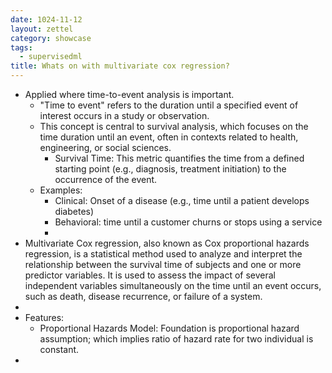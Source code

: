 ```yaml
---
date: 1024-11-12
layout: zettel
category: showcase
tags:
  - supervisedml
title: Whats on with multivariate cox regression?
---
```

- Applied where time-to-event analysis is important.
	- "Time to event" refers to the duration until a specified event of interest occurs in a study or observation. 
	- This concept is central to survival analysis, which focuses on the time duration until an event, often in contexts related to health, engineering, or social sciences.
		- Survival Time: This metric quantifies the time from a defined starting point (e.g., diagnosis, treatment initiation) to the occurrence of the event.
	- Examples: 
		- Clinical: Onset of a disease (e.g., time until a patient develops diabetes)
		- Behavioral: time until a customer churns or stops using a service
		- 
- Multivariate Cox regression, also known as Cox proportional hazards regression, is a statistical method used to analyze and interpret the relationship between the survival time of subjects and one or more predictor variables. It is used to assess the impact of several independent variables simultaneously on the time until an event occurs, such as death, disease recurrence, or failure of a system.
- 
- Features:
	- Proportional Hazards Model: Foundation is proportional hazard assumption; which implies ratio of hazard rate for two individual is constant.
- 